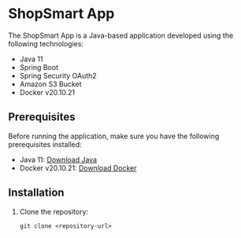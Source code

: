 # ShopSmart App

The ShopSmart App is a Java-based application developed using the following technologies:

- Java 11
- Spring Boot
- Spring Security OAuth2
- Amazon S3 Bucket
- Docker v20.10.21


## Prerequisites

Before running the application, make sure you have the following prerequisites installed:

- Java 11: [Download Java](https://www.oracle.com/java/technologies/javase-jdk11-downloads.html)
- Docker v20.10.21: [Download Docker](https://www.docker.com/get-started)

## Installation

1. Clone the repository:

   ```shell
   git clone <repository-url>
